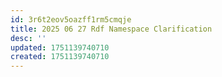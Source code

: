```yaml
---
id: 3r6t2eov5oazff1rm5cmqje
title: 2025 06 27 Rdf Namespace Clarification
desc: ''
updated: 1751139740710
created: 1751139740710
---
```

